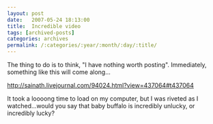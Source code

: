 ```yaml
---
layout: post
date:	2007-05-24 18:13:00
title:  Incredible video
tags: [archived-posts]
categories: archives
permalink: /:categories/:year/:month/:day/:title/
---
```

The thing to do is to think, "I have nothing worth posting". Immediately, something like this will come along...

http://sainath.livejournal.com/94024.html?view=437064#t437064

It took a loooong time to load on my computer, but I was riveted as I watched...would you say that baby buffalo is incredibly unlucky, or incredibly lucky?
